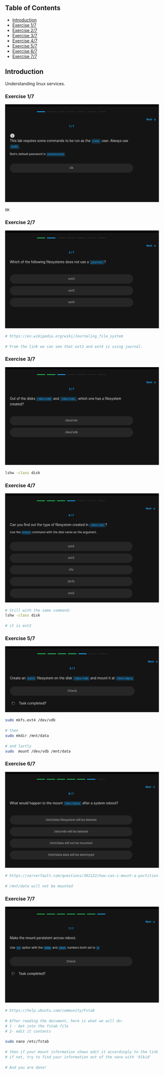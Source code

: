 ## Table of Contents

- [Introduction](#introduction)
- [Exercise 1/7](#exercise-17)
- [Exercise 2/7](#exercise-27)
- [Exercise 3/7](#exercise-37)
- [Exercise 4/7](#exercise-47)
- [Exercise 5/7](#exercise-57)
- [Exercise 6/7](#exercise-67)
- [Exercise 7/7](#exercise-77)

##  Introduction

Understanding linux services.

### Exercise 1/7
![alt text](image.png)
```
OK
```
### Exercise 2/7
![alt text](image-1.png)
```bash
# https://en.wikipedia.org/wiki/Journaling_file_system

# From the link we can see that ext3 and ext4 is using journal.
```
### Exercise 3/7
![alt text](image-2.png)
```bash
lshw -class disk
```
### Exercise 4/7
![alt text](image-3.png)
```bash
# Still with the same command:
lshw -class disk

# it is ext2
```
### Exercise 5/7
![alt text](image-4.png)
```bash
sudo mkfs.ext4 /dev/vdb

# then
sudo mkdir /mnt/data

# and lastly
sudo  mount /dev/vdb /mnt/data
```
### Exercise 6/7
![alt text](image-5.png)
```bash
# https://serverfault.com/questions/302122/how-can-i-mount-a-partition-on-every-reboot

# /mnt/data will not be mounted
```
### Exercise 7/7
![alt text](image-6.png)
```bash
# https://help.ubuntu.com/community/Fstab

# After reading the document, here is what we will do:
# 1 - Get into the fstab file
# 2- edit it contents

sudo nano /etc/fstab

# then if your mount information shows edit it accordingly to the link
# if not, try to find your information out of the nano with 'blkid'

# And you are done!
```
